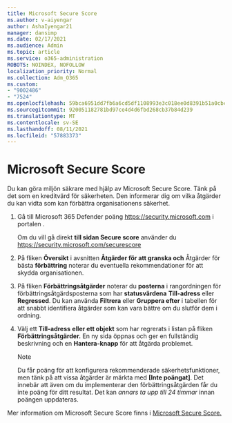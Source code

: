 ```yaml
---
title: Microsoft Secure Score
ms.author: v-aiyengar
author: AshaIyengar21
manager: dansimp
ms.date: 02/17/2021
ms.audience: Admin
ms.topic: article
ms.service: o365-administration
ROBOTS: NOINDEX, NOFOLLOW
localization_priority: Normal
ms.collection: Adm_O365
ms.custom:
- "9002486"
- "7524"
ms.openlocfilehash: 59bca6951dd7fb6a6cd5df1108993e3c018ee0d8391b51a0cbcaf3a61fc45a55
ms.sourcegitcommit: 920051182781bd97ce4d4d6fbd268cb37b84d239
ms.translationtype: MT
ms.contentlocale: sv-SE
ms.lasthandoff: 08/11/2021
ms.locfileid: "57883373"
---
```

# <a name="microsoft-secure-score"></a>Microsoft Secure Score

Du kan göra miljön säkrare med hjälp av Microsoft Secure Score. Tänk på det som en kreditvärd för säkerheten. Den informerar dig om vilka åtgärder du kan vidta som kan förbättra organisationens säkerhet.

1. Gå till Microsoft 365 Defender poäng <https://security.microsoft.com> i portalen .

   Om du vill gå direkt **till sidan Secure score** använder du <https://security.microsoft.com/securescore>

2. På fliken **Översikt** i avsnitten **Åtgärder för att granska och** Åtgärder för bästa **förbättring** noterar du eventuella rekommendationer för att skydda organisationen.

3. På fliken **Förbättringsåtgärder** noterar du  **posterna** i rangordningen för förbättringsåtgärdsposterna som har **statusvärdena** **Till-adress** eller **Regressed**. Du kan använda **Filtrera** eller **Gruppera efter** i tabellen för att snabbt identifiera åtgärder som kan vara bättre om du slutför dem i ordning.

4. Välj ett **Till-adress** **eller ett objekt** som har regrerats i listan på fliken **Förbättringsåtgärder.** En ny sida öppnas och ger en fullständig beskrivning och en **Hantera-knapp** för att åtgärda problemet.

    > [!NOTE]
    > Du får poäng för att konfigurera rekommenderade säkerhetsfunktioner, men tänk på att vissa åtgärder är märkta med **[Inte poängat]**. Det innebär att även om du implementerar den förbättringsåtgärden får du inte poäng för ditt resultat. Det kan *annars ta upp till 24 timmar* innan poängen uppdateras.

Mer information om Microsoft Secure Score finns i [Microsoft Secure Score.](https://docs.microsoft.com/microsoft-365/security/defender/microsoft-secure-score)
